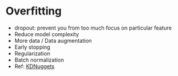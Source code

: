# Overfitting

- dropout: prevent you from too much focus on particular feature
- Reduce model complexity
- More data / Data augmentation
- Early stopping
- Regularization
- Batch normalization
- Ref: [KDNuggets](https://www.kdnuggets.com/2019/12/5-techniques-prevent-overfitting-neural-networks.html)